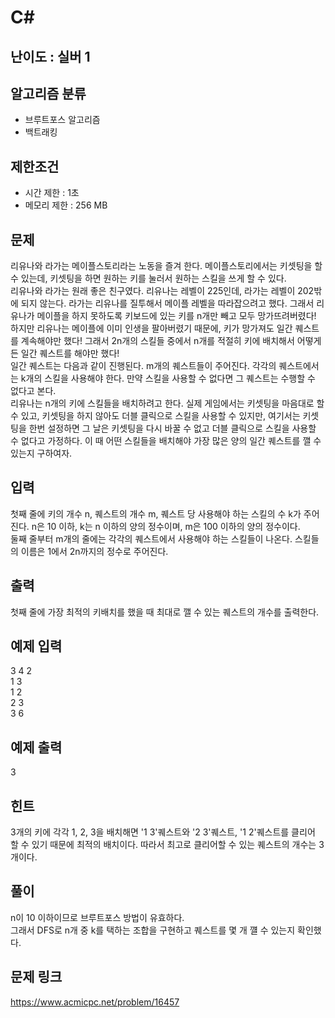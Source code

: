 # C#

## 난이도 : 실버 1

## 알고리즘 분류
  - 브루트포스 알고리즘
  - 백트래킹

## 제한조건
  - 시간 제한 : 1초
  - 메모리 제한 : 256 MB

## 문제
리유나와 라가는 메이플스토리라는 노동을 즐겨 한다. 메이플스토리에서는 키셋팅을 할 수 있는데, 키셋팅을 하면 원하는 키를 눌러서 원하는 스킬을 쓰게 할 수 있다.<br/>
리유나와 라가는 원래 좋은 친구였다. 리유나는 레벨이 225인데, 라가는 레벨이 202밖에 되지 않는다. 라가는 리유나를 질투해서 메이플 레벨을 따라잡으려고 했다. 그래서 리유나가 메이플을 하지 못하도록 키보드에 있는 키를 n개만 빼고 모두 망가뜨려버렸다!<br/>
하지만 리유나는 메이플에 이미 인생을 팔아버렸기 때문에, 키가 망가져도 일간 퀘스트를 계속해야만 했다! 그래서 2n개의 스킬들 중에서 n개를 적절히 키에 배치해서 어떻게든 일간 퀘스트를 해야만 했다!<br/>
일간 퀘스트는 다음과 같이 진행된다. m개의 퀘스트들이 주어진다. 각각의 퀘스트에서는 k개의 스킬을 사용해야 한다. 만약 스킬을 사용할 수 없다면 그 퀘스트는 수행할 수 없다고 본다.<br/>
리유나는 n개의 키에 스킬들을 배치하려고 한다. 실제 게임에서는 키셋팅을 마음대로 할 수 있고, 키셋팅을 하지 않아도 더블 클릭으로 스킬을 사용할 수 있지만, 여기서는 키셋팅을 한번 설정하면 그 날은 키셋팅을 다시 바꿀 수 없고 더블 클릭으로 스킬을 사용할 수 없다고 가정하다. 이 때 어떤 스킬들을 배치해야 가장 많은 양의 일간 퀘스트를 깰 수 있는지 구하여자.<br/>


## 입력
첫째 줄에 키의 개수 n, 퀘스트의 개수 m, 퀘스트 당 사용해야 하는 스킬의 수 k가 주어진다. n은 10 이하, k는 n 이하의 양의 정수이며, m은 100 이하의 양의 정수이다.<br/>
둘째 줄부터 m개의 줄에는 각각의 퀘스트에서 사용해야 하는 스킬들이 나온다. 스킬들의 이름은 1에서 2n까지의 정수로 주어진다.<br/>


## 출력
첫째 줄에 가장 최적의 키배치를 했을 때 최대로 깰 수 있는 퀘스트의 개수를 출력한다.<br/>


## 예제 입력
3 4 2<br/>
1 3<br/>
1 2<br/>
2 3<br/>
3 6<br/>


## 예제 출력
3<br/>


## 힌트
3개의 키에 각각 1, 2, 3을 배치해면 '1 3'퀘스트와 '2 3'퀘스트, '1 2'퀘스트를 클리어 할 수 있기 때문에 최적의 배치이다. 따라서 최고로 클리어할 수 있는 퀘스트의 개수는 3개이다.<br/>


## 풀이
n이 10 이하이므로 브루트포스 방법이 유효하다.<br/>
그래서 DFS로 n개 중 k를 택하는 조합을 구현하고 퀘스트를 몇 개 꺨 수 있는지 확인했다.<br/>


## 문제 링크
https://www.acmicpc.net/problem/16457